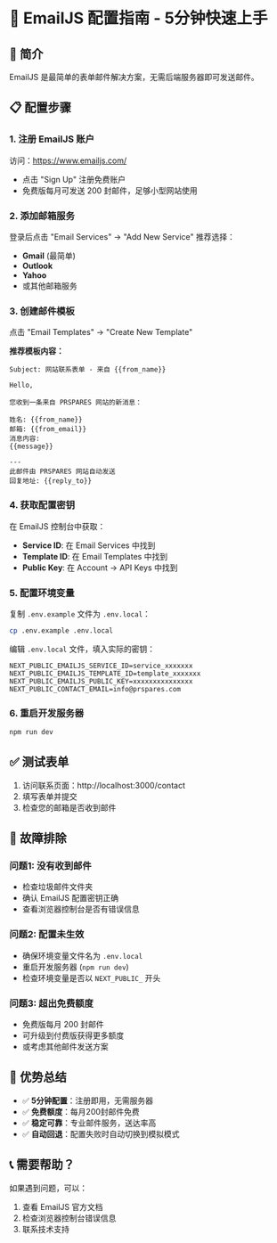 # 📧 EmailJS 配置指南 - 5分钟快速上手

## 🎯 简介
EmailJS 是最简单的表单邮件解决方案，无需后端服务器即可发送邮件。

## 📋 配置步骤

### 1. 注册 EmailJS 账户
访问：https://www.emailjs.com/
- 点击 "Sign Up" 注册免费账户
- 免费版每月可发送 200 封邮件，足够小型网站使用

### 2. 添加邮箱服务
登录后点击 "Email Services" → "Add New Service"
推荐选择：
- **Gmail** (最简单)
- **Outlook** 
- **Yahoo**
- 或其他邮箱服务

### 3. 创建邮件模板
点击 "Email Templates" → "Create New Template"

**推荐模板内容：**
```
Subject: 网站联系表单 - 来自 {{from_name}}

Hello,

您收到一条来自 PRSPARES 网站的新消息：

姓名: {{from_name}}
邮箱: {{from_email}}
消息内容:
{{message}}

---
此邮件由 PRSPARES 网站自动发送
回复地址: {{reply_to}}
```

### 4. 获取配置密钥
在 EmailJS 控制台中获取：
- **Service ID**: 在 Email Services 中找到
- **Template ID**: 在 Email Templates 中找到  
- **Public Key**: 在 Account → API Keys 中找到

### 5. 配置环境变量
复制 `.env.example` 文件为 `.env.local`：
```bash
cp .env.example .env.local
```

编辑 `.env.local` 文件，填入实际的密钥：
```env
NEXT_PUBLIC_EMAILJS_SERVICE_ID=service_xxxxxxx
NEXT_PUBLIC_EMAILJS_TEMPLATE_ID=template_xxxxxxx
NEXT_PUBLIC_EMAILJS_PUBLIC_KEY=xxxxxxxxxxxxxxx
NEXT_PUBLIC_CONTACT_EMAIL=info@prspares.com
```

### 6. 重启开发服务器
```bash
npm run dev
```

## ✅ 测试表单
1. 访问联系页面：http://localhost:3000/contact
2. 填写表单并提交
3. 检查您的邮箱是否收到邮件

## 🔧 故障排除

### 问题1: 没有收到邮件
- 检查垃圾邮件文件夹
- 确认 EmailJS 配置密钥正确
- 查看浏览器控制台是否有错误信息

### 问题2: 配置未生效
- 确保环境变量文件名为 `.env.local`
- 重启开发服务器 (`npm run dev`)
- 检查环境变量是否以 `NEXT_PUBLIC_` 开头

### 问题3: 超出免费额度
- 免费版每月 200 封邮件
- 可升级到付费版获得更多额度
- 或考虑其他邮件发送方案

## 🚀 优势总结
- ✅ **5分钟配置**：注册即用，无需服务器
- ✅ **免费额度**：每月200封邮件免费
- ✅ **稳定可靠**：专业邮件服务，送达率高
- ✅ **自动回退**：配置失败时自动切换到模拟模式

## 📞 需要帮助？
如果遇到问题，可以：
1. 查看 EmailJS 官方文档
2. 检查浏览器控制台错误信息
3. 联系技术支持 